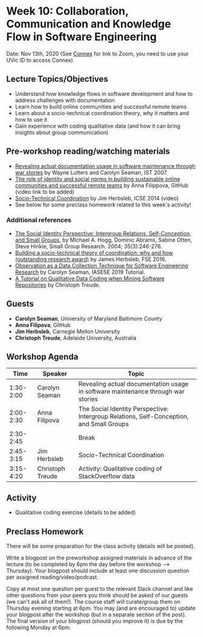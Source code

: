 # Week 10: Collaboration, Communication and Knowledge Flow in Software Engineering

Date: Nov 13th, 2020
(See [Connex]( https://connex.csc.uvic.ca/portal/site/emse2020) for link to Zoom, you need to use your UVic ID to access Connex)

## Lecture Topics/Objectives

- Understand how knowledge flows in software development and how to address challenges with documentation
- Learn how to build online communities and successful remote teams
- Learn about a socio-technical coordination theory, why it matters and how to use it
- Gain experience with coding qualitative data (and how it can bring insights about group communication)


## Pre-workshop reading/watching materials
- [Revealing actual documentation usage in software maintenance through war stories](https://userpages.umbc.edu/~cseaman/papers/ISTJ07.pdf) by Wayne Lutters and Carolyn Seaman, IST 2007.
- [The role of identity and social norms in building sustainable online communities and successful remote teams](https://collabtech2020.colaps.ut.ee/keynote/) by Anna Filippova, GitHub (video link to be added)
- [Socio-Technical Coordination](https://youtu.be/v0CSnYvd0C4?t=1769) by Jim Herbsleb, ICSE 2014 (video)
- See below for some preclass homework related to this week's activity!


### Additional references
- [The Social Identity Perspective: Intergroup Relations, Self-Conception, and Small Groups](https://www.researchgate.net/publication/44279493_The_Social_Identity_Perspective), by Michael A. Hogg, Dominic Abrams, Sabine Otten, Steve Hinkle, Small Group Research. 2004; 35(3):246-276.
- [Building a socio-technical theory of coordination: why and how (outstanding research award)](https://dl.acm.org/doi/pdf/10.1145/2950290.2994160?casa_token=WgwFs4AVPYcAAAAA:U8GMwVuZsq6KIsN9ExDs4VKkvGRUk2FHG7D_qFpQdnobhHDerYaxu42AcJZrr1CMCoiTUoY3zY_RIw) by James Herbsleb, FSE 2016.
- [Observation as a Data Collection Technique for Software Engineering Research](https://drive.google.com/file/d/1ZcPgU5q71A9_NkyRCUCRsUrppzctCiGY/view) by Carolyn Seaman, IASESE 2019 Tutorial. 
- [A Tutorial on Qualitative Data Coding when Mining Software Repositories](https://cs.adelaide.edu.au/~christoph/CBSoftTutorial.pdf) by Christoph Treude.

## Guests
- **Carolyn Seaman**, University of Maryland Baltimore County
- **Anna Filipova**, GitHub
- **Jim Herbsleb**, Carnegie Mellon University
- **Christoph Treude**, Adelaide University, Australia

## Workshop Agenda 

| Time | Speaker | Topic | 
| ------- | ------------------- | --------------------------------- | 
| 1:30-2:00 | Carolyn Seaman |  Revealing actual documentation usage in software maintenance through war stories | 
| 2:00-2:30 | Anna Filipova  |  The Social Identity Perspective: Intergroup Relations, Self-Conception, and Small Groups |
| 2:30-2:45 |  | Break |
| 2:45-3:15 | Jim Herbsleb |  Socio-Technical Coordination |
| 3:15-4:20 | Christoph Treude | Activity: Qualitative coding of StackOverflow data |


## Activity
- Qualitative coding exercise (details to be added)

## Preclass Homework

There will be some preparation for the class activity (details will be posted).

Write a blogpost on the preworkshop assigned materials in advance of the lecture 
(to be completed by 6pm the day before the workshop --> Thursday).
Your blogpost should include at least one discussion question per assigned reading/video/podcast.

Copy at most one question per guest to the relevant Slack channel and like other questions from your peers you think should be asked of our guests 
(we can't ask all of them!). 
The course staff will curate/group them on Thursday evening starting at 6pm. 
You may (and are encouraged to) update your blogpost after the workshop (but in a separate section of the post). 
The final version of your blogpost (should you improve it) is due by the following Monday at 6pm.
